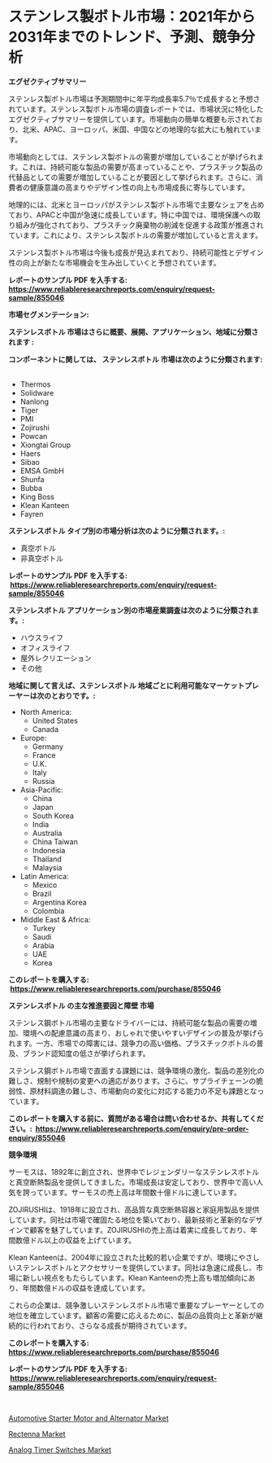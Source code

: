 <p><h1>ステンレス製ボトル市場：2021年から2031年までのトレンド、予測、競争分析</h1></p><p><strong>エグゼクティブサマリー</strong></p>
<p><p>ステンレス製ボトル市場は予測期間中に年平均成長率5.7％で成長すると予想されています。ステンレス製ボトル市場の調査レポートでは、市場状況に特化したエグゼクティブサマリーを提供しています。市場動向の簡単な概要も示されており、北米、APAC、ヨーロッパ、米国、中国などの地理的な拡大にも触れています。</p><p>市場動向としては、ステンレス製ボトルの需要が増加していることが挙げられます。これは、持続可能な製品の需要が高まっていることや、プラスチック製品の代替品としての需要が増加していることが要因として挙げられます。さらに、消費者の健康意識の高まりやデザイン性の向上も市場成長に寄与しています。</p><p>地理的には、北米とヨーロッパがステンレス製ボトル市場で主要なシェアを占めており、APACと中国が急速に成長しています。特に中国では、環境保護への取り組みが強化されており、プラスチック廃棄物の削減を促進する政策が推進されています。これにより、ステンレス製ボトルの需要が増加していると言えます。</p><p>ステンレス製ボトル市場は今後も成長が見込まれており、持続可能性とデザイン性の向上が新たな市場機会を生み出していくと予想されています。</p></p>
<p><strong>レポートのサンプル PDF を入手する: <a href="https://www.reliableresearchreports.com/enquiry/request-sample/855046">https://www.reliableresearchreports.com/enquiry/request-sample/855046</a></strong></p>
<p><strong>市場セグメンテーション:</strong></p>
<p><strong> ステンレスボトル 市場はさらに概要、展開、アプリケーション、地域に分類されます :</strong></p>
<p><strong>コンポーネントに関しては、 ステンレスボトル 市場は次のように分類されます: &nbsp;</strong></p>
<p><ul><li>Thermos</li><li>Solidware</li><li>Nanlong</li><li>Tiger</li><li>PMI</li><li>Zojirushi</li><li>Powcan</li><li>Xiongtai Group</li><li>Haers</li><li>Sibao</li><li>EMSA GmbH</li><li>Shunfa</li><li>Bubba</li><li>King Boss</li><li>Klean Kanteen</li><li>Fayren</li></ul></p>
<p><strong> ステンレスボトル タイプ別の市場分析は次のように分類されます。:</strong></p>
<p><ul><li>真空ボトル</li><li>非真空ボトル</li></ul></p>
<p><strong>レポートのサンプル PDF を入手する: &nbsp;<a href="https://www.reliableresearchreports.com/enquiry/request-sample/855046">https://www.reliableresearchreports.com/enquiry/request-sample/855046</a></strong></p>
<p><strong> ステンレスボトル アプリケーション別の市場産業調査は次のように分類されます。:</strong></p>
<p><ul><li>ハウスライフ</li><li>オフィスライフ</li><li>屋外レクリエーション</li><li>その他</li></ul></p>
<p><strong>地域に関して言えば、ステンレスボトル 地域ごとに利用可能なマーケットプレーヤーは次のとおりです。:</strong></p>
<p><ul>
    <li>
        North America:
        <ul>
            <li>United States</li>
            <li>Canada</li>
        </ul>
    </li>
    <li>
        Europe:
        <ul>
            <li>Germany</li>
            <li>France</li>
            <li>U.K.</li>
            <li>Italy</li>
            <li>Russia</li>
        </ul>
    </li>
    <li>
        Asia-Pacific:
        <ul>
            <li>China</li>
            <li>Japan</li>
            <li>South Korea</li>
            <li>India</li>
            <li>Australia</li>
            <li>China Taiwan</li>
            <li>Indonesia</li>
            <li>Thailand</li>
            <li>Malaysia</li>
        </ul>
    </li>
    <li>
        Latin America:
        <ul>
            <li>Mexico</li>
            <li>Brazil</li>
            <li>Argentina Korea</li>
            <li>Colombia</li>
        </ul>
    </li>
    <li>
        Middle East & Africa:
        <ul>
            <li>Turkey</li>
            <li>Saudi</li>
            <li>Arabia</li>
            <li>UAE</li>
            <li>Korea</li>
        </ul>
    </li>
    </ul></p>
<p><strong>このレポートを購入する: &nbsp;<a href="https://www.reliableresearchreports.com/purchase/855046">https://www.reliableresearchreports.com/purchase/855046</a></strong></p>
<p><strong>ステンレスボトル の主な推進要因と障壁 市場</strong></p>
<p><p>ステンレス鋼ボトル市場の主要なドライバーには、持続可能な製品の需要の増加、環境への配慮意識の高まり、おしゃれで使いやすいデザインの普及が挙げられます。一方、市場での障害には、競争力の高い価格、プラスチックボトルの普及、ブランド認知度の低さが挙げられます。</p><p>ステンレス鋼ボトル市場で直面する課題には、競争環境の激化、製品の差別化の難しさ、規制や規制の変更への適応があります。さらに、サプライチェーンの脆弱性、原材料調達の難しさ、市場動向の変化に対応する能力の不足も課題となっています。</p></p>
<p><strong>このレポートを購入する前に、質問がある場合は問い合わせるか、共有してください。:&nbsp; <a href="https://www.reliableresearchreports.com/enquiry/pre-order-enquiry/855046">https://www.reliableresearchreports.com/enquiry/pre-order-enquiry/855046</a></strong></p>
<p><strong>競争環境</strong></p>
<p><p>サーモスは、1892年に創立され、世界中でレジェンダリーなステンレスボトルと真空断熱製品を提供してきました。市場成長は安定しており、世界中で高い人気を誇っています。サーモスの売上高は年間数十億ドルに達しています。</p><p>ZOJIRUSHIは、1918年に設立され、高品質な真空断熱容器と家庭用製品を提供しています。同社は市場で確固たる地位を築いており、最新技術と革新的なデザインで顧客を魅了しています。ZOJIRUSHIの売上高は着実に成長しており、年間数億ドル以上の収益を上げています。</p><p>Klean Kanteenは、2004年に設立された比較的若い企業ですが、環境にやさしいステンレスボトルとアクセサリーを提供しています。同社は急速に成長し、市場に新しい視点をもたらしています。Klean Kanteenの売上高も増加傾向にあり、年間数億ドルの収益を達成しています。</p><p>これらの企業は、競争激しいステンレスボトル市場で重要なプレーヤーとしての地位を確立しています。顧客の需要に応えるために、製品の品質向上と革新が継続的に行われており、さらなる成長が期待されています。</p></p>
<p><strong>このレポートを購入する: &nbsp; <a href="https://www.reliableresearchreports.com/purchase/855046">https://www.reliableresearchreports.com/purchase/855046</a></strong></p>
<p><strong>レポートのサンプル PDF を入手する: &nbsp;<a href="https://www.reliableresearchreports.com/enquiry/request-sample/855046">https://www.reliableresearchreports.com/enquiry/request-sample/855046</a></strong><strong></strong></p>
<p>&nbsp;</p>
<p><p><a href="https://github.com/kathiaseamanalvaradovlprc2h/Market-Research-Report-List-1/blob/main/automotive-starter-motor-and-alternator-market.md">Automotive Starter Motor and Alternator Market</a></p><p><a href="https://view.publitas.com/reportprime-1/rectenna-market-research-report-provides-thorough-industry-overview-which-offers-an-in-depth-analysis-of-product-trends-and-new-market-divisions/">Rectenna Market</a></p><p><a href="https://view.publitas.com/reportprime-1/analog-timer-switches-market-a-comprehensive-report-of-its-market-share-growth-trends-2024-2031/">Analog Timer Switches Market</a></p></p>